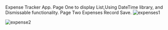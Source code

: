 Expense Tracker App.
Page One to display List,Using DateTime library, and Dismissable functionality. 
Page Two Expenses Record Save.
![expenses1](https://github.com/user-attachments/assets/6b00ffaf-9d7b-4abd-a907-dfc104c467b6)

![expense2](https://github.com/user-attachments/assets/5265d19a-9c90-434e-972f-88a75db8807e)
